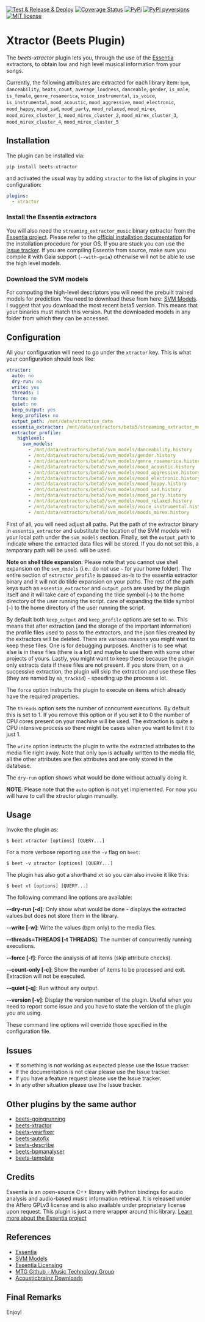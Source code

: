 [![Test & Release & Deploy](https://github.com/adamjakab/BeetsPluginXtractor/actions/workflows/test_release_deploy.yml/badge.svg)](https://github.com/adamjakab/BeetsPluginXtractor/actions/workflows/test_release_deploy.yml)
[![Coverage Status](https://coveralls.io/repos/github/adamjakab/BeetsPluginXtractor/badge.svg?branch=master)](https://coveralls.io/github/adamjakab/BeetsPluginXtractor?branch=master)
[![PyPi](https://img.shields.io/pypi/v/beets-xtractor.svg)](https://pypi.org/project/beets-xtractor/)
[![PyPI pyversions](https://img.shields.io/pypi/pyversions/beets-xtractor.svg)](https://pypi.org/project/beets-xtractor/)
[![MIT license](https://img.shields.io/badge/License-MIT-blue.svg)](LICENSE.txt)

# Xtractor (Beets Plugin)

The _beets-xtractor_ plugin lets you, through the use of the [Essentia](https://essentia.upf.edu/index.html) extractors,
to obtain low and high level musical information from your songs.

Currently, the following attributes are extracted for each library item:
`bpm`, `danceability`, `beats_count`, `average_loudness`, `danceable`, `gender`, `is_male`, `is_female`,
`genre_rosamerica`, `voice_instrumental`, `is_voice`, `is_instrumental`, `mood_acoustic`,
`mood_aggressive`, `mood_electronic`, `mood_happy`, `mood_sad`, `mood_party`, `mood_relaxed`, `mood_mirex`,
`mood_mirex_cluster_1`, `mood_mirex_cluster_2`, `mood_mirex_cluster_3`, `mood_mirex_cluster_4`, `mood_mirex_cluster_5`

## Installation

The plugin can be installed via:

```shell script
pip install beets-xtractor
```

and activated the usual way by adding `xtractor` to the list of plugins in your configuration:

```yaml
plugins:
  - xtractor
```

### Install the Essentia extractors

You will also need the `streaming_extractor_music` binary extractor from the [Essentia project](#credits).
Please refer to the [official installation documentation](https://essentia.upf.edu/installing.html#compiling-essentia-from-source)
for the installation procedure for your OS. If you are stuck you can use
the [Issue tracker](https://github.com/adamjakab/BeetsPluginXtractor/issues). If you are compiling Essentia from source,
make sure you compile it with Gaia support (`--with-gaia`) otherwise will not be able to use the high level models.

### Download the SVM models

For computing the high-level descriptors you will need the prebuilt trained models for prediction. You need to download these from
here: [SVM Models](https://essentia.upf.edu/svm_models/). I suggest that you download the most recent beta5 version.
This means that your binaries must match this version. Put the downloaded models in any folder from which they can be
accessed.

## Configuration

All your configuration will need to go under the `xtractor` key. This is what your configuration should look like:

```yaml
xtractor:
  auto: no
  dry-run: no
  write: yes
  threads: 1
  force: no
  quiet: no
  keep_output: yes
  keep_profiles: no
  output_path: /mnt/data/xtraction_data
  essentia_extractor: /mnt/data/extractors/beta5/streaming_extractor_music
  extractor_profile:
    highlevel:
      svm_models:
        - /mnt/data/extractors/beta5/svm_models/danceability.history
        - /mnt/data/extractors/beta5/svm_models/gender.history
        - /mnt/data/extractors/beta5/svm_models/genre_rosamerica.history
        - /mnt/data/extractors/beta5/svm_models/mood_acoustic.history
        - /mnt/data/extractors/beta5/svm_models/mood_aggressive.history
        - /mnt/data/extractors/beta5/svm_models/mood_electronic.history
        - /mnt/data/extractors/beta5/svm_models/mood_happy.history
        - /mnt/data/extractors/beta5/svm_models/mood_sad.history
        - /mnt/data/extractors/beta5/svm_models/mood_party.history
        - /mnt/data/extractors/beta5/svm_models/mood_relaxed.history
        - /mnt/data/extractors/beta5/svm_models/voice_instrumental.history
        - /mnt/data/extractors/beta5/svm_models/moods_mirex.history
```

First of all, you will need adjust all paths. Put the path of the extractor binary in `essentia_extractor` and
substitute the location of the SVM models with your local path under the `svm_models` section. Finally, set
the `output_path` to indicate where the extracted data files will be stored. If you do not set this, a temporary path
will be used.
will be used.

**Note on shell tilde expansion**: Please note that you cannot use shell expansion on the `svm_models` (i.e.: do not use `~` for your home folder).
The entire section of `extractor_profile` is passed as-is to the essentia extractor binary and it will not do tilde expansion on your paths.
The rest of the path keys such as `essentia_extractor` and `output_path` are used by the plugin itself and it will take
care of expanding the tilde symbol (`~`) to the home directory of the user running the script.
care of expanding the tilde symbol (`~`) to the home directory of the user running the script.

By default both `keep_output` and `keep_profile` options are set to `no`. This means that after extraction (and the
storage of the important information) the profile files used to pass to the extractors, and the json files created by
the extractors will be deleted. There are various reasons you might want to keep these files. One is for debugging
purposes. Another is to see what else is in these files (there is a lot) and maybe to use them with some other projects
of yours. Lastly, you might want to keep these because the plugin only extracts data if these files are not present. If
you store them, on a successive extraction, the plugin will skip the extraction and use these files (they are named
by `mb_trackid`) - speeding up the process a lot.

The `force` option instructs the plugin to execute on items which already have the required properties.

The `threads` option sets the number of concurrent executions. By default this is set to 1.
If you remove this option or if you set it to 0 the number of CPU cores present on your machine will be used.
The extraction is quite a CPU intensive process so there might be cases when you want to limit it to just 1.

The `write` option instructs the plugin to write the extracted attributes to the media file right away. Note that only `bpm` is actually written to the media file, all the other attributes are flex attributes and are only stored in the database.

The `dry-run` option shows what would be done without actually doing it.

**NOTE**: Please note that the `auto` option is not yet implemented. For now you will have to call the xtractor plugin manually.

## Usage

Invoke the plugin as:

    $ beet xtractor [options] [QUERY...]

For a more verbose reporting use the `-v` flag on `beet`:

    $ beet -v xtractor [options] [QUERY...]

The plugin has also got a shorthand `xt` so you can also invoke it like this:

    $ beet xt [options] [QUERY...]

The following command line options are available:

**--dry-run [-d]**: Only show what would be done - displays the extracted values but does not store them in the library.

**--write [-w]**: Write the values (bpm only) to the media files.

**--threads=THREADS [-t THREADS]**: The number of concurrently running executions.

**--force [-f]**: Force the analysis of all items (skip attribute checks).

**--count-only [-c]**: Show the number of items to be processed and exit. Extraction will not be executed.

**--quiet [-q]**: Run without any output.

**--version [-v]**: Display the version number of the plugin. Useful when you need to report some issue and you have to state the version of the plugin you are using.

These command line options will override those specified in the configuration file.

## Issues

- If something is not working as expected please use the Issue tracker.
- If the documentation is not clear please use the Issue tracker.
- If you have a feature request please use the Issue tracker.
- In any other situation please use the Issue tracker.

## Other plugins by the same author

- [beets-goingrunning](https://github.com/adamjakab/BeetsPluginGoingRunning)
- [beets-xtractor](https://github.com/adamjakab/BeetsPluginXtractor)
- [beets-yearfixer](https://github.com/adamjakab/BeetsPluginYearFixer)
- [beets-autofix](https://github.com/adamjakab/BeetsPluginAutofix)
- [beets-describe](https://github.com/adamjakab/BeetsPluginDescribe)
- [beets-bpmanalyser](https://github.com/adamjakab/BeetsPluginBpmAnalyser)
- [beets-template](https://github.com/adamjakab/BeetsPluginTemplate)

## Credits

Essentia is an open-source C++ library with Python bindings for audio analysis and audio-based music information retrieval. It is released under the Affero GPLv3 license and is also available under proprietary license upon request. This plugin is just a mere wrapper around this library. [Learn more about the Essentia project](http://essentia.upf.edu)

## References

- [Essentia](https://essentia.upf.edu/index.html)
- [SVM Models](https://essentia.upf.edu/svm_models/)
- [Essentia Licensing](https://essentia.upf.edu/licensing_information.html)
- [MTG Github - Music Technology Group](https://github.com/MTG)
- [Acousticbrainz Downloads](https://acousticbrainz.org/download)

## Final Remarks

Enjoy!
